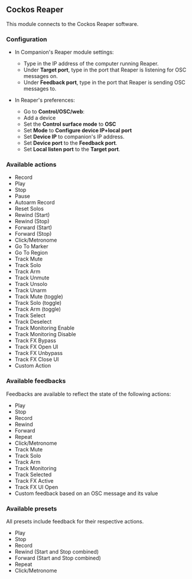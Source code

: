 ## Cockos Reaper
This module connects to the Cockos Reaper software.

### Configuration
* In Companion's Reaper module settings:
    * Type in the IP address of the computer running Reaper.
    * Under **Target port**, type in the port that Reaper is listening for OSC messages on.
    * Under **Feedback port**, type in the port that Reaper is sending OSC messages to.

* In Reaper's preferences:
    * Go to **Control/OSC/web**:
    * Add a device
    * Set the **Control surface mode** to **OSC**
    * Set **Mode** to **Configure device IP+local port**
    * Set **Device IP** to companion's IP address.
    * Set **Device port** to the **Feedback port**.
    * Set **Local listen port** to the **Target port**.

### Available actions
* Record
* Play
* Stop
* Pause
* Autoarm Record
* Reset Solos
* Rewind (Start)
* Rewind (Stop)
* Forward (Start)
* Forward (Stop)
* Click/Metronome
* Go To Marker
* Go To Region
* Track Mute
* Track Solo
* Track Arm
* Track Unmute
* Track Unsolo
* Track Unarm
* Track Mute (toggle)
* Track Solo (toggle)
* Track Arm (toggle)
* Track Select
* Track Deselect
* Track Monitoring Enable
* Track Monitoring Disable
* Track FX Bypass
* Track FX Open UI
* Track FX Unbypass
* Track FX Close UI
* Custom Action

### Available feedbacks
Feedbacks are available to reflect the state of the following actions:
* Play
* Stop
* Record
* Rewind
* Forward
* Repeat
* Click/Metronome
* Track Mute
* Track Solo
* Track Arm
* Track Monitoring
* Track Selected
* Track FX Active
* Track FX UI Open
* Custom feedback based on an OSC message and its value

### Available presets
All presets include feedback for their respective actions.
* Play
* Stop
* Record
* Rewind (Start and Stop combined)
* Forward (Start and Stop combined)
* Repeat
* Click/Metronome